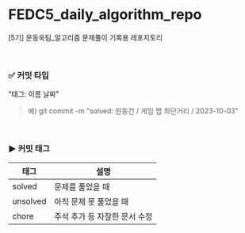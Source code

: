 # FEDC5_daily_algorithm_repo
[5기] 문동욱팀_알고리즘 문제풀이 기록용 레포지토리

</br>

### ✅ 커밋 타입
"태그: 이름 날짜" </br>
> 예)  git commit -m "solved: 원동건 / 게임 맵 최단거리 / 2023-10-03"

</br>

### ▶ 커밋 태그
  | 태그 | 설명 |
  | ------- | ------ |
  | solved | 문제를 풀었을 때 |
  | unsolved | 아직 문제 못 풀었을 때 |
  | chore | 주석 추가 등 자잘한 문서 수정 |

